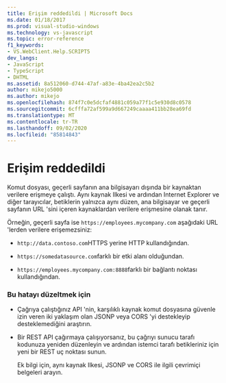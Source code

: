 ```yaml
---
title: Erişim reddedildi | Microsoft Docs
ms.date: 01/18/2017
ms.prod: visual-studio-windows
ms.technology: vs-javascript
ms.topic: error-reference
f1_keywords:
- VS.WebClient.Help.SCRIPT5
dev_langs:
- JavaScript
- TypeScript
- DHTML
ms.assetid: 8a512060-d744-47af-a83e-4ba42ea2c5b2
author: mikejo5000
ms.author: mikejo
ms.openlocfilehash: 874f7c0e5dcfaf4881c059a77f1c5e930d8c0578
ms.sourcegitcommit: 6cfffa72af599a9d667249caaaa411bb28ea69fd
ms.translationtype: MT
ms.contentlocale: tr-TR
ms.lasthandoff: 09/02/2020
ms.locfileid: "85814843"
---
```

# <a name="access-is-denied"></a>Erişim reddedildi
Komut dosyası, geçerli sayfanın ana bilgisayarı dışında bir kaynaktan verilere erişmeye çalıştı. Aynı kaynak Ilkesi ve ardından Internet Explorer ve diğer tarayıcılar, betiklerin yalnızca aynı düzen, ana bilgisayar ve geçerli sayfanın URL 'sini içeren kaynaklardan verilere erişmesine olanak tanır.  
  
 Örneğin, geçerli sayfa ise `https://employees.mycompany.com` aşağıdaki URL 'lerden verilere erişemezsiniz:  
  
- `http://data.contoso.com`HTTPS yerine HTTP kullandığından.  
  
- `https://somedatasource.com`farklı bir etki alanı olduğundan.  
  
- `https://employees.mycompany.com:8888`farklı bir bağlantı noktası kullandığından.  
  
### <a name="to-correct-this-error"></a>Bu hatayı düzeltmek için  
  
- Çağrıya çalıştığınız API 'nin, karşılıklı kaynak komut dosyasına güvenle izin veren iki yaklaşım olan JSONP veya CORS 'yi destekleyip desteklemediğini araştırın.  
  
- Bir REST API çağırmaya çalışıyorsanız, bu çağrıyı sunucu tarafı kodunuza yeniden düzenleyin ve ardından istemci tarafı betikleriniz için yeni bir REST uç noktası sunun.  
  
     Ek bilgi için, aynı kaynak Ilkesi, JSONP ve CORS ile ilgili çevrimiçi belgeleri arayın.

